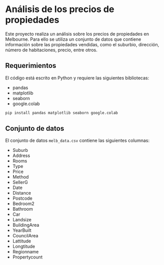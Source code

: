 # Análisis de los precios de propiedades

Este proyecto realiza un análisis sobre los precios de propiedades en Melbourne. Para ello se utiliza un conjunto de datos que contiene información sobre las propiedades vendidas, como el suburbio, dirección, número de habitaciones, precio, entre otros.

## Requerimientos

El código está escrito en Python y requiere las siguientes bibliotecas:

- pandas
- matplotlib
- seaborn
- google.colab

```bash
pip install pandas matplotlib seaborn google.colab
```
## Conjunto de datos

El conjunto de datos `melb_data.csv` contiene las siguientes columnas:

- Suburb
- Address
- Rooms
- Type
- Price
- Method
- SellerG
- Date
- Distance
- Postcode
- Bedroom2
- Bathroom
- Car
- Landsize
- BuildingArea
- YearBuilt
- CouncilArea
- Lattitude
- Longtitude
- Regionname
- Propertycount
